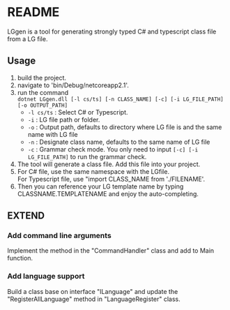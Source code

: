 #  README

LGgen is a tool for generating strongly typed C# and typescript class file from a LG file.

## Usage

1. build the project.
2. navigate to 'bin/Debug/netcoreapp2.1'.
3. run the command  
`dotnet LGgen.dll [-l cs/ts] [-n CLASS_NAME] [-c] [-i LG_FILE_PATH] [-o OUTPUT_PATH]`   
    * `-l cs/ts` : Select C# or Typescript.  
    * `-i` : LG file path or folder.
    * `-o` : Output path, defaults to directory where LG file is and the same name with LG file  
    * `-n` : Designate class name, defaults to the same name of LG file
    * `-c` : Grammar check mode. You only need to input `[-c] [-i LG_FILE_PATH]` to run the grammar check.
4. The tool will generate a class file. Add this file into your project.
5. For C# file, use the same namespace with the LGfile.  
For Typescript file, use "import CLASS_NAME from './FILENAME'.
6. Then you can reference your LG template name by typing CLASSNAME.TEMPLATENAME and enjoy the auto-completing.

## EXTEND

### Add command line arguments

Implement the method in the "CommandHandler" class and add to Main function.

### Add language support

Build a class base on interface "ILanguage" and update the "RegisterAllLanguage" method in "LanguageRegister" class.
